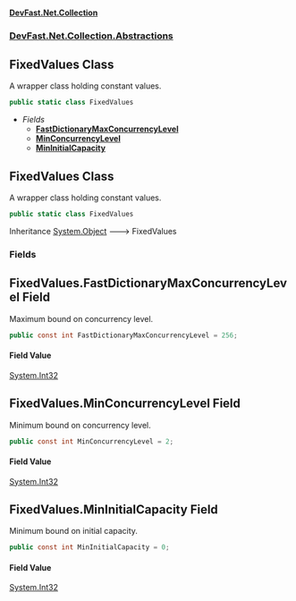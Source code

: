 #### [DevFast.Net.Collection](index.md 'index')
### [DevFast.Net.Collection.Abstractions](DevFast.Net.Collection.Abstractions.md 'DevFast.Net.Collection.Abstractions')

## FixedValues Class

A wrapper class holding constant values.

```csharp
public static class FixedValues
```
- *Fields*
  - **[FastDictionaryMaxConcurrencyLevel](DevFast.Net.Collection.Abstractions.FixedValues.md#DevFast.Net.Collection.Abstractions.FixedValues.FastDictionaryMaxConcurrencyLevel 'DevFast.Net.Collection.Abstractions.FixedValues.FastDictionaryMaxConcurrencyLevel')**
  - **[MinConcurrencyLevel](DevFast.Net.Collection.Abstractions.FixedValues.md#DevFast.Net.Collection.Abstractions.FixedValues.MinConcurrencyLevel 'DevFast.Net.Collection.Abstractions.FixedValues.MinConcurrencyLevel')**
  - **[MinInitialCapacity](DevFast.Net.Collection.Abstractions.FixedValues.md#DevFast.Net.Collection.Abstractions.FixedValues.MinInitialCapacity 'DevFast.Net.Collection.Abstractions.FixedValues.MinInitialCapacity')**

## FixedValues Class

A wrapper class holding constant values.

```csharp
public static class FixedValues
```

Inheritance [System.Object](https://docs.microsoft.com/en-us/dotnet/api/System.Object 'System.Object') &#129106; FixedValues
### Fields

<a name='DevFast.Net.Collection.Abstractions.FixedValues.FastDictionaryMaxConcurrencyLevel'></a>

## FixedValues.FastDictionaryMaxConcurrencyLevel Field

Maximum bound on concurrency level.

```csharp
public const int FastDictionaryMaxConcurrencyLevel = 256;
```

#### Field Value
[System.Int32](https://docs.microsoft.com/en-us/dotnet/api/System.Int32 'System.Int32')

<a name='DevFast.Net.Collection.Abstractions.FixedValues.MinConcurrencyLevel'></a>

## FixedValues.MinConcurrencyLevel Field

Minimum bound on concurrency level.

```csharp
public const int MinConcurrencyLevel = 2;
```

#### Field Value
[System.Int32](https://docs.microsoft.com/en-us/dotnet/api/System.Int32 'System.Int32')

<a name='DevFast.Net.Collection.Abstractions.FixedValues.MinInitialCapacity'></a>

## FixedValues.MinInitialCapacity Field

Minimum bound on initial capacity.

```csharp
public const int MinInitialCapacity = 0;
```

#### Field Value
[System.Int32](https://docs.microsoft.com/en-us/dotnet/api/System.Int32 'System.Int32')
